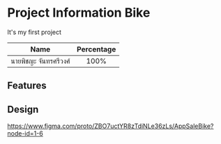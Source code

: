 # Project Information Bike

It's my first project

| Name                  | Percentage |
| --------------------- | :--------: |
| นายพิชญะ จันทรศรีวงศ์ |    100%    |

## Features

## Design

https://www.figma.com/proto/ZBO7uctYR8zTdiNLe36zLs/AppSaleBike?node-id=1-6
